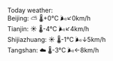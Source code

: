 Today weather:  
Beijing: ⛅️  🌡️+0°C 🌬️↙0km/h  
Tianjin: ☀️ 🌡️-4°C 🌬️↙4km/h  
Shijiazhuang: ☀️ 🌡️-1°C 🌬️↓5km/h  
Tangshan: ☁️ 🌡️-3°C 🌬️←8km/h  
